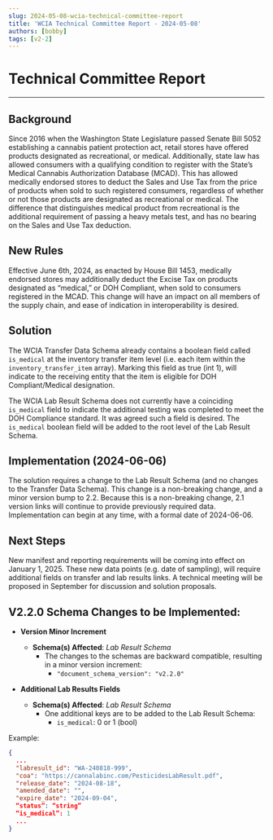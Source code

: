 ```yaml
---
slug: 2024-05-08-wcia-technical-committee-report
title: 'WCIA Technical Committee Report - 2024-05-08'
authors: [bobby]
tags: [v2-2]
---
```


# Technical Committee Report

---

## Background

Since 2016 when the Washington State Legislature passed Senate Bill 5052 establishing a cannabis patient protection act, 
retail stores have offered products designated as recreational, or medical. Additionally, state law has allowed consumers 
with a qualifying condition to register with the State’s Medical Cannabis Authorization Database (MCAD). This has allowed 
medically endorsed stores to deduct the Sales and Use Tax from the price of products when sold to such registered consumers, 
regardless of whether or not those products are designated as recreational or medical. The difference that distinguishes 
medical product from recreational is the additional requirement of passing a heavy metals test, and has no bearing on the 
Sales and Use Tax deduction.

<!-- truncate -->

## New Rules

Effective June 6th, 2024, as enacted by House Bill 1453, medically endorsed stores may additionally deduct the Excise Tax 
on products designated as “medical,” or DOH Compliant, when sold to consumers registered in the MCAD. This change will 
have an impact on all members of the supply chain, and ease of indication in interoperability is desired.

## Solution

The WCIA Transfer Data Schema already contains a boolean field called `is_medical` at the inventory transfer item level 
(i.e. each item within the `inventory_transfer_item` array). Marking this field as true (int 1), will indicate to the 
receiving entity that the item is eligible for DOH Compliant/Medical designation.

The WCIA Lab Result Schema does not currently have a coinciding `is_medical` field to indicate the additional testing was 
completed to meet the DOH Compliance standard. It was agreed such a field is desired. The `is_medical` boolean field will 
be added to the root level of the Lab Result Schema.

## Implementation (2024-06-06)

The solution requires a change to the Lab Result Schema (and no changes to the Transfer Data Schema). This change is a 
non-breaking change, and a minor version bump to 2.2. Because this is a non-breaking change, 2.1 version links will 
continue to provide previously required data. Implementation can begin at any time, with a formal date of 2024-06-06.

## Next Steps

New manifest and reporting requirements will be coming into effect on January 1, 2025. These new data points (e.g. date 
of sampling), will require additional fields on transfer and lab results links. A technical meeting will be proposed in 
September for discussion and solution proposals.

## V2.2.0 Schema Changes to be Implemented:

- **Version Minor Increment**
  - **Schema(s) Affected**: _Lab Result Schema_
    - The changes to the schemas are backward compatible, resulting in a minor version increment:
      - `"document_schema_version": "v2.2.0"`

- **Additional Lab Results Fields**
  - **Schema(s) Affected**: _Lab Result Schema_
    - One additional keys are to be added to the Lab Result Schema:
      - `is_medical`: 0 or 1 (bool)

Example:
```json
{
  ...
  "labresult_id": "WA-240818-999",
  "coa": "https://cannalabinc.com/PesticidesLabResult.pdf",
  "release_date": "2024-08-18",
  "amended_date": "",
  "expire_date": "2024-09-04",
  “status”: “string”
  “is_medical”: 1
  ...
}
```
